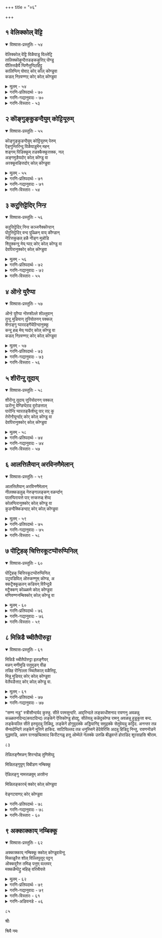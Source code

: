 +++
title = "०६"

+++

## १  वेलिक्कोल् वॆट्टि

<details open><summary>विश्वास-प्रस्तुतिः - ५४</summary>

वेलिक्कोल् वॆट्टि विळैयाडु विल्लेट्रि  
तालिक्कॊऴुन्दैत्तडङ्कऴुत्तिऱ् पॊण्डु  
पीलित्तऴैयै प्पिणैत्तुप्पिऱहिट्टु  
कालिप्पिन् पोवाऱ् कोर् कोल् कॊण्डुवा  
कडल् निऱवण्णऱ् कोर् कोल् कॊण्डुवा
</details>

<details><summary>मूलम् - ५४</summary>

वेलिक्कोल् वॆट्टि विळैयाडु विल्लेट्रि  
तालिक्कॊऴुन्दैत्तडङ्कऴुत्तिऱ् पॊण्डु  
पीलित्तऴैयै प्पिणैत्तुप्पिऱहिट्टु  
कालिप्पिन् पोवाऱ् कोर् कोल् कॊण्डुवा  
कडल् निऱवण्णऱ् कोर् कोल् कॊण्डुवा
</details>

<details><summary>गरणि-प्रतिपदार्थः - ७०</summary>

वेलिक्कोल्=बेलियैडद उद्दनाद सरळवाद रॆम्बॆयन्नु, वॆट्टि=कत्तरिसिकॊण्डु बन्दु, विळैयाडु=आटद, विल्=बिल्लन्नु माडि, एट्रि=अदक्कॆ हॆदॆय हुरियन्नु कट्टि\(हॆदॆयेरिसि\), तालि=रक्षॆयबट्टन्नु, कॊऴुन्दै=\(मगुविन\) ऎळॆय, तडम्=विशालवाद, कऴुत्तिल्=कत्तिनल्लि, पूण्डु=कट्टि, पीलित्तऴैयै=नविलुगरियन्नु, पिणैत्तु=ऒट्टिगॆ कूडिसिकट्टि, पिऱवु=हिन्दुगडॆ, इट्टु=कट्टि, कालि=दनद मन्दॆय, पिन्=हिन्दुगडॆ, पोवाऱ् कू=होगुववनिगॆ, ओर्=ऒन्दु, कोल्=कोलन्नु, कॊण्डुवा=तॆगॆदुकॊण्डु बा, कडल् निऱम्=कडलिन बण्णदन्तॆ, वण्णऱ् कू=बण्णदवनिगॆ, ओर्=ऒन्दु, कोल्=कोलन्नु कॊण्डुवा= तॆगॆदुकॊण्डु बा.
</details>

<details><summary>गरणि-गद्यानुवादः - ७०</summary>

बेलिगिडद उद्दनाद सरळवाद रॆम्बॆयन्नु कत्तरिसि तन्दु, आटद बिल्लन्नु माडि, अदक्क् ऎहॆदॆयेरिसि, मगुविन ऎळॆय विशालवाद कत्तिनल्लि रक्षॆयबट्टन्नु कट्टि, नविलुगरियन्नु कूडिसि कट्टि अदन्नु हिन्दुगडॆ \(जुट्टिगॆ\)कट्टि, दनद मन्दॆयन्नु हिम्बालिसि होगुववनिगॆ ऒन्दु कोलन्नु तॆगॆदुकॊण्डु बा, कडलिन बण्णविरुववनिगॆ ऒन्दु कोलन्नु तॆगॆदुकॊण्डु बा.\(१\)
</details>

<details><summary>गरणि-विस्तारः - ५३</summary>

चिक्कमक्कळिगॆ मनॆयल्लि अवर हिरियरु कॆलस कार्यगळिगॆ हॊरगॆ होगुवाग सिद्धतॆगळन्नु उडुगॆतॊडुगॆगळन्नु हाकिकॊळ्ळुव हागॆये अलङ्कार माडि, अवरन्नु मनॆयल्लिये अत्तित्त ओडाडिसुवुदागलि, तम्म मनॆयिन्द अक्कपक्कद मनॆगळिगॆ करॆदुकॊण्डु होगि बरुवुदागलि, हागॆ अवरन्नु आ वेषदल्लि मॆरॆसुवुदु आगलि ऒन्दु विनोद. बालकृष्णनिगॆ गोवळ बालकन वेष तॊडिसि, अवनु ओडाडुवुदन्नु नोडि आनन्दिसुवुदु

७५

यशोदॆय आशॆ. अदक्कागि कॆलवु पूर्वसिद्धतॆगळन्नु माडिकॊळ्ळुत्ताळॆ. बेलिय गिडदिन्द उद्दनाद सरळवाद रॆम्बॆयन्नु तरिसि अदन्नु आटद बिल्लन्नागि तयारिसलागिदॆ. अदक्कॆ हॆदॆयन्नू एरिसि सिद्धपडिसिदॆ. अवन कत्तिनल्लि कट्टुवुदक्कागि ऒन्दु रक्षॆ सिद्धवागिदॆ. नविलुगरिय कुच्चन्नु अवन बॆन्निगॆ कट्टलु\(अथवा तलॆय हिम्भागक्कॆ कट्टलु\) सिद्धमाडिदॆ. इन्नु गोवळरु दनद मन्दॆयन्नु हिम्बालिसुवाग हिडिदुकॊण्डु होगुव उद्दनाद दृड्अवाद कोलू सिद्ध. इवॆल्लवन्नू उत्तमवागि अणिगॊळिसि बालकृष्णनन्नु गोवळ बालकनन्नागि अलङ्करिसिद्दाळॆ यशोदॆ. हागॆ, तन्न मुद्दु मगनु ओडाडुवुदन्नु नोडलु यशोदॆगॆ एनु हिग्गो काणॆ\!
</details>

## २  कॊङ्गुङ्कुडन्दैयुम् कोट्टियूरुम्

<details open><summary>विश्वास-प्रस्तुतिः - ५५</summary>

कॊङ्गुङ्कुडन्दैयुम् कोट्टियूरुम् पेरुम्  
ऎङ्गुन्तिरिन्दु विळैयाडुमॆन् महन्  
शङ्गम् पिडिक्कूम् तडक्कैक्कूत्तक्क, नल्  
अङ्गमुडैयदोर् कोल् कॊण्डु वा  
अरक्कूवऴित्तदोर् कोल् कॊण्डुवा
</details>

<details><summary>मूलम् - ५५</summary>

कॊङ्गुङ्कुडन्दैयुम् कोट्टियूरुम् पेरुम्  
ऎङ्गुन्तिरिन्दु विळैयाडुमॆन् महन्  
शङ्गम् पिडिक्कूम् तडक्कैक्कूत्तक्क, नल्  
अङ्गमुडैयदोर् कोल् कॊण्डु वा  
अरक्कूवऴित्तदोर् कोल् कॊण्डुवा
</details>

<details><summary>गरणि-प्रतिपदार्थः - ७१</summary>

कॊङ्गु=परिमळभरितवाद, कुडन्दैयुम्=कुम्भकोणवू, कोट्टियूरुम्=तिरुक्कोट्टियूरु, पेरुम्=तिरुप्पेर् नगरवू, ऎङ्गुम्=ऎल्लॆल्लियू, तिरिन्दु=सञ्चरिसुत्ता, विळैयाडुम्=आटवाडुव, ऎन्=नन्न, महन्=मगन, शङ्गम्=शङ्खवन्नु, पिडिक्कूम्=हिडियुव, तड=विशालवाद, कैक्कू=कैगॆ, तक्क=योग्यवागिरुव, नल्=उत्तमवाद, अङ्गम्=रूपवन्नु, उडैयदु=हॊन्दिरुव\(उळ्ळ\), ओर्=ऒन्दु, कोल्=कोलन्नु कॊण्डुवा= तॆगॆदुकॊण्डु बा, अरक्कू =अरगन्नु\(बण्णवन्नु\), व्चऴित्तदु=बळिदिरुव, ओर् कोल्=ऒन्दु कोलन्नु, कॊण्डुवा=तॆगॆदुकॊण्डु बा.
</details>

<details><summary>गरणि-गद्यानुवादः - ७१</summary>

परिमळभरितवाद कुम्भकोण, तिरुक्कोट्टियूरु, तिरुप्पेरूरु मुन्ताद अनेक पवित्रक्षेत्रगळल्लॆल्ला सञ्चरिसुत्ता आटवाडुत्तिरुव नन्न मगन शङ्खवन्नु हिडियुव विशालवाद कैगॆ योग्यवागिरुव उत्तमवाद रूपवन्नुळ्ळ
</details>

<details><summary>गरणि-विस्तारः - ५४</summary>

७६

ऒन्दु कोलन्नु तॆगॆदुकॊण्डु बा, अरगन्नु\(बण्णवन्नु\) बळिदिरुव ऒन्दुकोलन्नु तॆगॆदुकॊण्डु बा.\(२\)

कुम्भकोण, तिरुक्कोट्टियूरु, तिरुप्पेरूरु-इवु पवित्रवाद पुण्यक्षेत्रगळाद, प्रसिद्धवाद, यात्रास्थळगळु. भारतदेशदल्लि इन्थवु “नूर ऎण्टु” सुप्रसिद्ध पुण्यक्षेत्रगळु अथवा “तिरुपति”गळु ऎन्दु परिगणिसलागिदॆ. भगवन्तनु ऎल्ला तिरुपतिगळल्लियू नॆलॆसिद्दनॆ. अल्लदॆ, अवनु ऎल्लॆल्लियू सञ्चरिसुत्ता तन्न लीलॆयन्नु तोरिसुत्ता इद्दानॆ. अवन कैगळु विशालवादवु. दिव्यायुधगळन्नु धरिसिरतक्कवु. भगवन्तन अन्थ कैगळिगॆ योग्यवागिरुव उत्तमवाद रूपवन्नु बण्णवन्नू पडॆदिरुव कोलॊन्दन्नु अवन कृष्णावतारद लीलॆगॆन्दु तन्दुकॊडु ऎन्दु करॆकॊडुत्ताळॆ यशोदॆ तायि.
</details>

## ३  कऱुत्तिट्टॆदिर् निन्ऱ

<details open><summary>विश्वास-प्रस्तुतिः - ५६</summary>

कऱुत्तिट्टॆदिर् निन्ऱ कञ्जनैक्कॊन्ऱान्  
पॊऱुत्तिट्टॆदिर् वन्द पुळ्ळिन् वाय् कीण्डान्  
नॆऱित्तकुऴल् हळै नीङ्ग मुन्नोडि  
शिऱुक्कन्ऱु मेय् प्पाऱ् कोर् कोल् कॊण्डु वा  
देवपिरानुक्कोर् कोल् कॊण्डुवा
</details>

<details><summary>मूलम् - ५६</summary>

कऱुत्तिट्टॆदिर् निन्ऱ कञ्जनैक्कॊन्ऱान्  
पॊऱुत्तिट्टॆदिर् वन्द पुळ्ळिन् वाय् कीण्डान्  
नॆऱित्तकुऴल् हळै नीङ्ग मुन्नोडि  
शिऱुक्कन्ऱु मेय् प्पाऱ् कोर् कोल् कॊण्डु वा  
देवपिरानुक्कोर् कोल् कॊण्डुवा
</details>

<details><summary>गरणि-प्रतिपदार्थः - ७२</summary>

कऱुत्तिट्टु=आळवाद हगॆतनदिन्दिद्दु, ऎदिर्=ऎदुरिगॆ, निन्ऱ=निन्त, कञ्जनै=कंसनन्नु, कॊन्ऱान्=कॊन्दवनू, ऎदिर्=ऎदुरिगॆ, वन्द=बन्द, पुळ्ळिन्=पक्षिय\(बकपक्षि\), वाय्=बायन्नु, पॊऱुत्तिट्टु=सहिसिकॊण्डिद्दु, कीण्डान्=सीळिदवनू, नॆऱित्त=सुरुळिसुत्तिरुव, कुऴल् हळै=कुरुळुगळन्नु, नीङ्ग=हिन्दॆ बीळिसलु,\(सोलिसलु\), मुन्=मुन्दुमुन्दक्कॆ, ओडि=ओडुत्ता, शिऱु=ऎळॆय, कन्ऱु=करुगळन्नु, मेय् प्पाऱ् क्कू=मेयिसुववनिगॆ, ओर् कोल्=ऒन्दुकोलन्नु, कॊण्डुवा=तॆगॆदुकॊण्डु बा, देवपिरानुक्कू=देवतॆय ऒडॆयनिगॆ, ओर् कोल्=ऒन्दुकोलन्नु, कॊण्डुवा=तॆगॆदुकॊण्डु बा.
</details>

<details><summary>गरणि-गद्यानुवादः - ७२</summary>

हगॆतनवन्नु गाढवागि बॆळसि ऎदुरल्लि निन्त कंसनन्नु कॊन्दवनू, ऎदुरिगॆ बन्द बकपक्षिय बायन्नु सहिसिकॊण्डिद्दु अनन्तर
</details>

<details><summary>गरणि-विस्तारः - ५५</summary>

७७अदन्नु सीळि हाकिदवनू, सुरुळि सुत्तिकॊण्डिरुव कुरुळुगळन्नु हिन्दॆ बीळिसलॆन्दु मुन्दुमुन्दक्कॆ ओडुत्ता ऎळॆगरुगळन्नु मेयिसुववनू आदवनिगॆ ऒन्दु कोलन्नु तन्दुकॊडु. देवतॆगळ देवनिगॆ ऒन्दुकोलन्नु तन्दुकॊडु.\(३\)

कंसवधॆ मत्तु बकासुरन संहार- इवन्नु हिन्दॆये विवरिसलागिदॆ.ऎळॆकरुगळन्नु मेयिसलु वनक्कॆ अवुगळन्नु हॊडॆदुकॊण्डु होदाग, अवुगळ ओटवन्नु तडॆयुवुदक्कागि कृष्णनु\(तानु\)अवुगळिगिन्तलू वेगवागि ओडबेकागित्तु. आग, अवन मुङ्गुरुळुगळु मुन्दक्कॆ वालि अलुगुत्तिरलु, कृष्णनु अवुगळन्नु हिन्दॆ बीळिसबेकॆम्बन्तॆ वेगवागि मुन्दुमुन्दक्कॆ ओडुत्तिद्द. आऴ्वारर ई विवरणॆ बहळ स्वारस्यवागिदॆ.
</details>

## ४  ऒन्ऱे युरैप्पा

<details open><summary>विश्वास-प्रस्तुतिः - ५७</summary>

ऒन्ऱे युरैप्पा नॊरुशॊल्ले शॊल्लुवान्  
तुन्ऱु मुडियान् तुरियोतनन् पक्कल्  
शॆन्ऱङ्गु प्पारदङ्गैयॆऱिन्दानुक्कू  
कन्ऱु हळ् मेय् प्पदोर् कोल् कॊण्डु वा  
कडल् निऱवण्णऱ् कोर् कोल् कॊण्डुवा
</details>

<details><summary>मूलम् - ५७</summary>

ऒन्ऱे युरैप्पा नॊरुशॊल्ले शॊल्लुवान्  
तुन्ऱु मुडियान् तुरियोतनन् पक्कल्  
शॆन्ऱङ्गु प्पारदङ्गैयॆऱिन्दानुक्कू  
कन्ऱु हळ् मेय् प्पदोर् कोल् कॊण्डु वा  
कडल् निऱवण्णऱ् कोर् कोल् कॊण्डुवा
</details>

<details><summary>गरणि-प्रतिपदार्थः - ७३</summary>

ऒन्ऱे= ऒन्दे विषयवन्ने, उरैप्पार्=हेळुववनादॆअ, ऒरु शॊल्ले=ऒन्दे मातन्ने, शॊल्लुवान्=आडुववनाद, तुन्ऱु=\(नवरत्नादिगळन्नू\)ऒत्तागि हुदुगि माडिरुव किरीटवन्नु, मुडियान्=तलॆयल्लि धरिसिदवनाद, तुरियोतनन्= दुर्योधनन, पक्कल्=समीपक्कॆ, शॆन्ऱु=होगि, अङ्गु=अल्लि., पारदम्=भारत युद्धवन्नु, कैयॆऱिन्दानुक्कू=तॊडगिसिदवनिगॆ, कन्ऱुहळ्=करुगळन्नु, मेय् प्पदु=मेयिसुवुदक्कॆ ऒदगुव, ओर् कोल्=ऒन्दुकोलन्नु, कॊण्डुवा=तॆगॆदुकॊण्डु बा, कडल् निऱवण्णऱ्क्कु= कडलिन बण्णदन्थ बण्णदवनिगॆ, ओर् कोल्=ऒन्दुकोलन्नु, कॊण्डुवा=तॆगॆदुकॊण्डु बा.
</details>

<details><summary>गरणि-गद्यानुवादः - ७३</summary>

ऒन्दु विषयवन्ने हेळुववनाद, ऒन्दुमातन्ने आडुववनाद नवरत्नगळन्नु ऒत्तागि हुदुगि माडिरुव किरीटवन्नु तलॆयल्लि धरिसिदवनाद दुर्योधननु समीपक्कॆ होगिअल्लि भारत युद्धवन्नु तॊडगिसिदवनिगॆ करुगळन्नुमेयिसलु योग्यवाद ऒन्दुकोलन्नु तन्दुकॊडु. कडलिन बण्णदन्थ बण्णदवनिगॆ ऒन्दु कोलन्नु तन्दुकॊडु.\(४\)
</details>

<details><summary>गरणि-विस्तारः - ५६</summary>

७८

कौरवरॊडनॆ जूजाडि सोतुदर फलवागि पाण्डवरु हन्नॆरडु वर्षगळ वनवासवन्नु ऒन्दु वर्षद अज्ञातवासवन्नू मुगिसिदरु. आ कालदल्लि अवरु दुर्योधनन कडॆयवरिन्द कष्टगळन्नु किरुकुळगळन्नू अनुभविसिदरु. आमेलॆ, श्रीकृष्णनु सन्धि नडसलु दुर्योधननल्लिगॆ होदनु. नवरत्नगळिन्द उत्कृष्टरीतियल्लि तयारिसिद किरीटवन्नु धरिसि साम्राटनॆन्निसिकॊण्डवनु दुर्योधन. पाण्डवर रायभारियागि कृष्णनु अवनिगॆ हितद मातन्नु हेळिदनु- “पाण्डवरॊडनॆ सन्धि माडिकॊळ्ळि. अण्णतम्मन्दिरु नीवु. सहबाळ्वॆ नडसि. चॆन्नागि बाळि सुखवागिरि”. इदक्कॆ प्रतियागि दुर्योधन हेळिद्दु ऒन्दे विषय- “सन्धिय मातन्ने ऎत्तबेड. अवर जॊतॆगूडि इरुवुदु साध्यविल्लद मातु”. अवनु आडिद खडाखण्डितवाद मातू ऒन्दे-” यारु एनु हेळिदरू, पाण्डवरिगॆ राज्यवन्नु बिट्टुकॊडुवुदिल्ल. ऒन्दु सूजिमॊनॆयष्टु नॆलवन्नू बिट्टुकॊडुवुदिल्ल. दिट्टतनविद्दरॆ, शूररादरॆ, अवरु नम्मन्नुगॆद्दु नॆलवन्नु पडॆयलि. भूमि वीररिगे सेरिद्दु”. दुर्योधनन ऒरटुतनदिन्द सन्धिमुरिदुबित्तु. युद्धवे गतियायितु. हीगॆ महाभारत युद्धक्कॆ तळहदि हाकिदवनु कृष्ण.
</details>

## ५  शीरॊन्ऱु तूदाय्

<details open><summary>विश्वास-प्रस्तुतिः - ५८</summary>

शीरॊन्ऱु तूदाय् त्तुरियोदनन् पक्कल्  
ऊरॊन्ऱु वेण्डिप्पॆऱाद वुरोडत्ताल्  
पारॊन्ऱि प्पारतङ्कैशॆय्दु पार् त्तऱ् कु  
तेरॊन्ऱैयूर्न्दाऱ् कोर् कोल् कॊण्डु वा  
देवपिरानुक्कोर् कोल् कॊण्डुवा
</details>

<details><summary>मूलम् - ५८</summary>

शीरॊन्ऱु तूदाय् त्तुरियोदनन् पक्कल्  
ऊरॊन्ऱु वेण्डिप्पॆऱाद वुरोडत्ताल्  
पारॊन्ऱि प्पारतङ्कैशॆय्दु पार् त्तऱ् कु  
तेरॊन्ऱैयूर्न्दाऱ् कोर् कोल् कॊण्डु वा  
देवपिरानुक्कोर् कोल् कॊण्डुवा
</details>

<details><summary>गरणि-प्रतिपदार्थः - ७४</summary>

शीर्=समत्ववे, ऒन्ऱु=ऒन्दु, तूदाय्=दूतनागि, तुरियोदनन्=दुर्योधनन, पक्कल्=समीपदल्लि\(हत्तिर\), ऊरॊन्ऱु=ऒन्दु ऊरन्नु वेण्डि=बेडि, पॆऱाद=\(अदन्नु\)कॊडदॆ इरुव, उरोडत्ताल्=रॊषदिन्द, पार्=भूमियल्लि, ऒन्ऱि=ऎणॆयिल्लद, पारदम्=भारतयुद्धवन्नु, कैशॆय्दु=तॊडगिसि, पार् त्तऱ् कु=पार्थनिगॆ, तेरॊन्ऱु=रथवॊन्दन्नु, ऊर्न्दाऱ् कु=नडसिदवनिगॆ, ओर् कोल्=ऒन्दुकोलन्नु, कॊण्डुवा=तॆगॆदुकॊण्डु बा, देवपिरानुक्कू=देवदेवनिगॆ, ओर् कोल्=ऒन्दुकोलन्नु, कॊण्डुवा=तॆगॆदुकॊण्डु बा.
</details>

<details><summary>गरणि-गद्यानुवादः - ७४</summary>

समत्ववे दूतनागि होगि, दुर्योधनन हत्तिर \(पाण्डवरिगागि\) ऒन्दु ऊरन्नु बेडि, \(अवनु अदन्नु\) कॊडदॆ इरुव रोषदिन्द भूमियल्लि ऎणॆयिल्लदन्थ भारतयुद्धवन्नु तॊडगिसि, पार्थनिगॆ रथवॊन्दन्नु नडसिदवनिगॆ ऒन्दु कोलन्नु तन्दुकॊडु. देवदेवनिगॆ ऒन्दुकोलन्नु तन्दुकॊडु.\(५\)
</details>

<details><summary>गरणि-विस्तारः - ५७</summary>

७९

समत्ववे मूर्तिवॆत्तवनु श्रीकृष्ण. अवनु पाण्डवर दूतनागि दुर्योधनन बळी सारिद. पाण्डवरिगॆ ऒन्दे ऒन्दु ऊरन्नादरू बिट्टुकॊडॆन्दु बेडिद. अदन्नु दुर्योधन निराकरिसिद. कृष्ण आग रोषगॊण्ड जगत्तिनल्ले अदक्कॆ ऎणॆयिल्लबॆम्बन्थ महाभारतयुद्धवन्नु तॊडगिसिद. युद्धदल्लि पार्थनिगॆ सारथियागि तानु निन्त. अवन रथवन्नु नडसि, पाण्डवरिगॆ जयगळिसि कॊट्ट. अन्थ देवदेवने श्रीकृष्ण.
</details>

## ६  आलत्तिलैयान् अरविनणैमेलान्

<details open><summary>विश्वास-प्रस्तुतिः - ५९</summary>

आलत्तिलैयान् अरविनणैमेलान्  
नीलक्कडलुळ् नॆरुङ्गालङ्कण् वळर्न्दान्  
पालप्पिरायत्ते पार् त्तऱ्करुळ् शॆय्द  
कोलप्पिरानुक्कोर् कोल् कॊण्डु वा  
कुडन्दैक्किडन्दाऱ् कोर् कोल् कॊण्डुवा
</details>

<details><summary>मूलम् - ५९</summary>

आलत्तिलैयान् अरविनणैमेलान्  
नीलक्कडलुळ् नॆरुङ्गालङ्कण् वळर्न्दान्  
पालप्पिरायत्ते पार् त्तऱ्करुळ् शॆय्द  
कोलप्पिरानुक्कोर् कोल् कॊण्डु वा  
कुडन्दैक्किडन्दाऱ् कोर् कोल् कॊण्डुवा
</details>

<details><summary>गरणि-प्रतिपदार्थः - ७५</summary>

आलत्तु=आलद, इलैयान्=ऎलॆय मेलॆ वासवागिरुववनु, अरविन्=आदिशेषन, अणै=हासिगॆय, मेलान्=मेलिरुववनु, नीलम्=नीलवर्णद , कडलुळ्=कडलिनल्लि, नॆरुङ्गालम्= बहुकाल, कण् वळर्न्दान्=योगनिद्दॆ माडुववनु, पालप्पिरायत्ते=ऎळॆय प्रायवन्ने, पार् त्तऱ् कु=पार्थनिगॆ, अरुळ् शॆय्द=कृपॆमाडिद \(करुणिसिद\), कोलम्=सुन्दरनाद, पिरानुक्कू=स्वामिगॆ, ओर् कोल्=ऒन्दुकोलन्नु, कॊण्डुवा=तॆगॆदुकॊण्डु बा, कुडन्दै=कुम्भकोणदल्लि, किडन्दाऱ् कु=वासिसुववनिगॆ, ओर् कोल्=ऒन्दुकोलन्नु, कॊण्डुवा=तॆगॆदुकॊण्डु बा.
</details>

<details><summary>गरणि-गद्यानुवादः - ७५</summary>

आलद ऎलॆय मेलॆ इरुववनु, आदिशेषन हासिगॆय मेलॆ इरुववनु, नीलवर्णद कडलिनल्लि बहुकाल योगनिद्दॆयल्लिरुववनु, ऎळॆय प्रायवन्ने पार्थनिगॆ करुणिसिदवनु, सुन्दरनु आद स्वामिगॆ ऒन्दु कोलन्नु तन्दुकॊडु. कुम्भकोणदल्लि नित्यवास माडुववनिगॆ ऒन्दु कोलन्नु तन्दुकॊडु.\(६\)
</details>

<details><summary>गरणि-विस्तारः - ५८</summary>

महाप्रळयदल्लि इडिय ब्रह्माण्डवन्नॆल्ला तन्नल्लि अडगिसिकॊण्डु मुग्ध शिशुविनरूपदल्लि, क्षीरसागरदल्लि, आलद ऎलॆय मेलॆ

८०

मलगिरुववनु महाविष्णु.

सदाकालवू क्षीरसागरदल्लि आदिशेषनन्नु हासिगॆयागि माडिकॊण्डु अदर मेलॆ पवडिसि श्रीदेवियिन्द सेवॆयन्नु स्वीकरिसुत्तिरुववनु महविष्णु.

प्रळयद तरुवाय नीलकडलिनल्लि योगनिद्रॆमाडुत्ता सहस्रारु वर्षगळ काल पवडिसिरुववनु महाविष्णु.

पञ्चामॄत- ऎन्दरॆ हालु,मॊसरु,तुप्प, जेनुतुप्प, सक्करॆगळ मिश्रण. इवुगळल्लि ऒन्दॊन्दू स्वादुवादद्दु. पुष्टिकर, आरोग्यकर पञ्चामृतक्किन्तलू श्रेष्ठवाद योग्यवाद, ऎन्दिगू नाशविल्लद अमृतत्ववन्नु ऎन्दरॆ मरणविल्लद स्थितियन्नु, अमरत्ववन्नु कॊडतक्कवनु भगवन्त. आद्दरिन्दले, भगवन्तनिगॆ “आरावमदु” अथवा “आरनॆय अमृत” ऎन्दु हॆसरु. दक्षिण भारतद तिरुपतिगळल्लॊन्दाद कुम्भकोणदल्लि नॆलॆसिरुव स्वामि ईशने- आरावमदु.
</details>

## ७  पॊट्रिहऴ् चित्तिरकूटप्पॊरुप्पिनिल्

<details open><summary>विश्वास-प्रस्तुतिः - ६०</summary>

पॊट्रिहऴ् चित्तिरकूटप्पॊरुप्पिनिल्  
उट्रवडिविल् ऒरुकण्णुम् कॊण्ड, अ  
क्कट्रैक्कूऴलन् कडियन् विरैन्दुन्नै  
मट्रैक्कण् कॊळ्ळामे कोल् कॊण्डुवा  
मणिवण्णनम्बिक्कोर् कोल् कॊण्डु वा
</details>

<details><summary>मूलम् - ६०</summary>

पॊट्रिहऴ् चित्तिरकूटप्पॊरुप्पिनिल्  
उट्रवडिविल् ऒरुकण्णुम् कॊण्ड, अ  
क्कट्रैक्कूऴलन् कडियन् विरैन्दुन्नै  
मट्रैक्कण् कॊळ्ळामे कोल् कॊण्डुवा  
मणिवण्णनम्बिक्कोर् कोल् कॊण्डु वा
</details>

<details><summary>गरणि-प्रतिपदार्थः - ७६</summary>

पॊन्=बङ्गादर, तिहऴ्=प्रकाशवन्नुळ्ळ, चित्तिरकूट=चित्रकूट पर्वतद, पॊरुप्पिनिल्=आश्रयदल्लि, उट्र=नडॆदन्थ, वडिविल्=सत्यसङ्गतियल्लि, ऒरु कण्णुम्=ऒन्दु कण्णन्नु, कॊण्ड=नष्टमाडिद, अ=आ, कट्रै=कुच्चिनन्तॆ कूडिरुव, कुऴलन्=कूदलुळ्ळवनु, कडियन्=क्रूरियादवनु, उन्नै=निन्न, मट्रै=इन्नॊन्दु, कण्=कण्णन्नू, कॊळ्ळामे=तॆगॆदुकॊळ्ळदॆ इरलि\(हाळुमाददॆ इरलि\), विरैन्दु=बेग, कोल्=कोलन्नु, कॊण्डुवा= तॆगॆदुकॊण्डु बा, मणिवण्णन्=नीलमणिय बण्णदवनाद, नम्बिक्कू=स्वामिगॆ, ओर् कोल्=ऒन्दुकोलन्नु, कॊण्डुवा=तॆगॆदुकॊण्डु बा.
</details>

<details><summary>गरणि-गद्यानुवादः - ७६</summary>

८१
</details>

<details><summary>गरणि-विस्तारः - ५९</summary>

चिन्नद प्रकाशवन्नुळ्ल चित्रकूट पर्वतद आश्रयदल्लि नडॆदन्थ सत्यसङ्गतियल्लि, निन्न\(कागॆ\)ऒन्दु कण्णन्नु नष्टमाडिद आ कुच्चिनन्तॆ कूडिरुव कूदलुळ्ळवनु क्रूरियादवनु, निन्न इन्नॊन्दु कण्णन्नू कित्तुकॊळ्ळदॆ इरलि. बेग कोलन्नु तॆगॆदुकॊण्डु बा. नीलमणि बण्णदवनाद स्वामिगॆ ऒन्दु कोलन्नु तॆगॆदुकॊण्डु बा.\(७\)

ई पाशुरदल्लि कागॆयन्नु कुरितु नेरवाद सम्बोधनॆयिरुवुदरिन्द ई तिरुमॊऴियल्लू सह मॊदलिनिन्दलू कागॆयन्नु कुरिते मातन्नाडिरबहुदेनो ऎन्निसुत्तदॆ.

चित्रकूटपर्वतद आश्रयदल्लि नडॆदन्थाद्दु श्रीरामावतारद सङ्गति. तन्दॆय मातन्नु उळिसुवुदक्कागि श्रीरामनु सीतालक्ष्मणरॊडनॆ वनवास नडसिदनु. ऒन्दु दिन, चित्रकूटद आश्रमद मुन्दॆ नॆरळिनल्लि सीतॆयॆ तॊडॆय मेलॆ तलॆयिट्टु श्रीरामनु निद्रिसुत्तिद्दनु. लक्ष्मणनु तन्न कॆलसदल्लि तॊडगिद्दनु. काकासुरनॆम्बवनु सीतॆय दिव्य सौन्दर्यवन्नु कण्डनु. अवन मनस्सु चपलगॊण्डितु. हुच्चु साहसमाडि सीतॆयन्नु हिंसिसलु यत्निसिदनु. तटक्कनॆ ऎच्चॆत्त श्रीरामनु मग्गुलल्ले इद्द दर्भॆयॊन्दन्नु अस्त्रवन्नागि अभिमन्त्रिसि काकासुरन मेलॆ प्रयोगिसिदनु. अदु काकासुरनन्नु बॆन्नट्टितु. ऎल्लि होदरू अवनन्नु अदु बिडलिल्ल. गत्यन्तरविल्लदॆ अवनु श्रीरामनल्लिगॆ बन्दु अवनन्ने शरणु होदनु. आग काकासुरन ऒन्दुकण्णन्नु मात्र कळॆदु तन्न अस्त्रवन्नु रामनु उपसंहार माडिदनु. इदु “सत्यद सङ्गति”.

कुच्चिनन्तॆ ऒट्टुकूडिरुव कूदलुळ्ळवनु जटाधारियाद श्रीरामने. “अवनु क्रूरि” ऎन्दु विवरिसलागिदॆ. इदु निन्दास्तुति. निन्दॆ माडुव नॆपदल्लि भगवन्तनन्नु स्तुतिसुवुदु ऒन्दु बगॆय प्रार्थनॆ. भगवन्त ऎन्दिगू क्रूरियल्ल. कारुणिक, शरणागतवत्सल. अवनु क्रूरिये आगिद्द पक्षदल्लि काकासुरनन्नु निर्मूलमाडबहुदागित्तु. आदरॆ, शरणागतनु यारे आगिरलि, कडुशत्रुवागिद्दरू सह, अवनन्नु रक्षिसुवुदागि श्रीरामन आश्वासनॆ.

कोप बन्दाग, श्रीरामनु क्रूरिये. समुद्रवु तनगॆ दारि कॊडलिल्लवॆन्दु कुपितनागि, अदन्नु पूर्तियागि शोषिसि बिडुवॆनॆन्दु बाणतॊट्टु निन्तवनल्लवे? ईगलू सह, “अवनु\(भगवन्तनु\)कोपिसिकॊण्डरॆ, निन्न इन्नॊन्दु कण्णन्नू कळॆदुबिडुत्तानॆ, जोकॆ”ऎन्दु ऎच्चरिकॆय मातु इल्लि बन्दिदॆ. भगवत्कार्यवन्नु स्वेच्छॆयिन्द सन्तोषवागि माडलु इष्टविल्लदिद्दाग, अदन्नु बलवन्तदिन्दलो बॆदरिकॆयिन्दलो माडिदरॆ, अदरल्लि अभ्यासवुण्टागुवुदु; आ निट्टिनल्लि मनवॊलियुवुदु ऎम्बुदन्नु ई मातुगळल्लि काणबहुदु.

८२
</details>

## ८  मिन्निडै च्चीतैपॊरुट्टा

<details open><summary>विश्वास-प्रस्तुतिः - ६१</summary>

मिन्निडै च्चीतैपॊरुट्टा इलङ्गैयर्  
मन्नन् मणीमुडि पत्तुमुडन् वीऴ  
तन्निह रॊन्ऱिल्ला च्चिलैकाल् वळैत्तिट्ट,  
मिन्नु मुडियऱ् कोर् कोल् कॊण्डुवा  
वेलैयडैत्ताऱ् कोर् कोल् कॊण्डु वा.
</details>

<details><summary>मूलम् - ६१</summary>

मिन्निडै च्चीतैपॊरुट्टा इलङ्गैयर्  
मन्नन् मणीमुडि पत्तुमुडन् वीऴ  
तन्निह रॊन्ऱिल्ला च्चिलैकाल् वळैत्तिट्ट,  
मिन्नु मुडियऱ् कोर् कोल् कॊण्डुवा  
वेलैयडैत्ताऱ् कोर् कोल् कॊण्डु वा.
</details>

<details><summary>गरणि-प्रतिपदार्थः - ७७</summary>

मिन्=सूक्ष्मवाद\(अत्यन्त सण्णदाद\), इडै=नडुविनवळाद, सीतै=सीतॆय, पॊरुट्टा=निमित्तवागि., इलङ्गैयर्=लङ्कापट्टणदवर, मन्नन्=राजनाद रावणन, मणिमुडि=रत्नखचितवाद किरीटगळु, पत्तुम्=हत्तू, उडन्=ऒडनॆये, वीऴ=बीळुवन्तॆ, तन्=तनगॆ, निकर्=समनाद, ऒन्ऱु=बेरॊन्दु, इल्ला=इल्लद, शिलै=बिल्लिन, काल्=हिडियन्नु, वळैत्तिट्ट=बग्गिसि हिडिदिट्ट, मिन्नुम्=हॊळॆयुव, मुडियऱुकु=किरीटवन्नु धरिसिरुववनिगॆ, ओर् कोल्=ऒन्दुकोलन्नु, कॊण्डुवा=तॆगॆदुकॊण्डु बा, वेलै=सेतुवॆयन्नु\(समुद्रक्कॆ\), अडैत्ताऱ् कु=कट्टिदवनिगॆ\(पडॆदवनिगॆ\), ओर् कोल्=ऒन्दुकोलन्नु, कॊण्डुवा=तॆगॆदुकॊण्डु बा.
</details>

<details><summary>गरणि-गद्यानुवादः - ७७</summary>

बहळ सण्ण नडुविनवळाद सीतॆय निमित्तवागि लङ्कापट्टणदवर राजनाद रावणन रत्नखचितवाद किरीटगळु हत्तू ऒडनॆये बीळुवन्तॆ, तनगॆ समनाद बेरॆ यावुदू इल्लद बिल्लिन हिडियन्नु बग्गिसि हिडिद थळथळिसुव किरीटवन्नु धरिसिरुववनिगॆ ऒन्दु कोलन्नु तॆगॆदुकॊण्डु बा. समुद्रक्कॆ सेतुवॆ कट्टिदवनिगॆ ऒन्दु कोलन्नु तॆगॆदुकॊण्डु बा.\(८\)
</details>

“सण्ण नडु” स्त्रीसौन्दर्यद कुरुहु. सीतॆ परमसुन्दरि. आद्दरिन्दले लङ्काधीशनाद रावणनु अवळन्नु कळ्ळतनदिन्द\(कपटदिन्द\) लङ्कॆगॆ ऎत्तिकॊण्डु होदद्दु. सीतॆयन्नु कळॆदुकॊण्ड रामनु अवळन्नु हुडुकुत्ता बन्द. लङ्कॆयल्लि सीतॆ इरुवुदन्नु तिळिदु, लङ्कॆगॆ होगुवुदक्कॆ अड्डियागिद्द समुद्रक्कॆ सेतुवॆयन्नु कट्टिद. अनन्तर तन्न सैन्यदॊन्दिगॆ लङ्कॆगॆ मुत्तिगॆ हाकिद. साटियिल्लद तन्न धनुस्सिगॆ हॆदॆयेरिसि अदन्नु हिडिदु निन्तु, रावणनॊडनॆ युद्धमाडि, अवन रत्नखचितवाद किरीटगळु हत्तू ऒम्मॆलॆ नॆलक्कॆ उरुळि बीळुवन्तॆ होराडिद शूरसाहसि श्रीराम.

८३

तॆन्निलङ्गैमन्नन् शिरन्दोळ् तुणिशॆय्दु

मिन्निलङ्गुपूण् विबीडण नम्बिक्कू

ऎन्निलङ्गु नामत्तळवुम् अरशॆन्ऱ

मिन्निलङ्कारर्च् क्कोर् कोल् कॊण्डुवा

वेङ्गटवाणऱ् कोर् कॊण्डुवा

<details><summary>गरणि-प्रतिपदार्थः - ७८</summary>

तॆन्=सुन्दरवाद, इलङ्गै=लङ्कॆय, मन्नन्=राजनाद रावणनु, शिरम्=तलॆगळन्नू, तोळ्=तोळुगळन्नू, तुणि=तुण्डरिसि, शॆय्दु=हाकि, मिन्=तेजोमयवाद, इलङ्गु=आभरणगळन्नु, पूण्=धरिसिद, विबीडणन्=विभीषणनॆम्ब, नम्बिक्कू=ख्यातिवन्तनिगॆ, ऎन्=नन्न\(रामन\), नामत्तु=हॆसरु, इलङ्गु=प्रकाशिसुवष्टु, अळवुम्=कालदवरॆगू, अरसु=राजनु, ऎन्ऱ=ऎम्ब कृपॆ तोरिद, मिन्=मिञ्चिनन्तॆ., इलङ्गु=हॊळॆयुव, आरऱ् कु=हारवुळ्ळवनिगॆ, ओर् कोल्=ऒन्दुकोलन्नु, कॊण्डुवा=तॆगॆदुकॊण्डु बा, वेङ्गटम्=तिरुमलॆयल्लि, वाणऱ्कु=वासमाडुववनिगॆ, ओर् कोल्=ऒन्दुकोलन्नु, कॊण्डुवा=तॆगॆदुकॊण्डु बा.
</details>

<details><summary>गरणि-गद्यानुवादः - ७८</summary>

सुन्दरवाद लङ्कॆय राजनाद रावणन तलॆगळन्नू तोळुगळन्नू तुण्डरिसि हाकि, हॊळॆयुव आभरणगळन्नु धरिसिद विभीषणनॆन्दु ख्यातिपडॆदन्वनिगॆ रामन हॆसरु प्रकाशिसुवष्टु कालवू\(लङ्कॆय\)अरसॆन्दु कृपॆ दोरिद मिञ्चिनन्तॆ हॊळॆयुव हारवुळ्ळवनिगॆ ऒन्दु कोलन्नु तॆगॆदुकॊण्डु बा. तिरुमलॆयल्लि वासमाडुववनिगॆ ऒन्दु कोलन्नु तॆगॆदुकॊण्डु बा.\(९\)
</details>

<details><summary>गरणि-विस्तारः - ६०</summary>

दुष्टनाद रावणन तलॆगळन्नू तोळुगळन्नू तुण्डरिसि हाकिद तरुवाय, श्रीरामनु लङ्काराज्यद पट्टवन्नु, अवन तम्मनू सद्गुणि ऎन्दु ख्यातिगॊण्ड विभीषणनिगॆ कट्टिदनु. अल्लदॆ, “नन्न हॆसरु धरॆयल्लि बॆळगुत्तिरुवष्टु काल नीनु लङ्काधिपतियागिरु”ऎन्दु हरसि कृपॆ माडिदनु.

“तिरुमलॆयल्लि वासिसुववनु” ऎन्दु हेळुवाग आऴ्वाररु, वेङ्कटेश्वरनू श्रीरामनू, श्रीकृष्णनू ऒन्दे ऎम्बुदन्नु सूचिसुत्तारॆ.

८४
</details>

## ९  अक्काक्काय् नम्बिक्कू

<details open><summary>विश्वास-प्रस्तुतिः - ६२</summary>

अक्काक्काय् नम्बिक्कू क्कोल् कॊण्डूवावॆन्ऱु  
मिकाळुरैत्त शॊल् विल्लिपुत्तूर् पट्टन्  
ऒक्कवुरैत्त तमिऴ् पत्तुम् वल्लवर्  
मक्कळैप्पॆट्रु महिऴ् वरिव्वैयत्ते
</details>

<details><summary>मूलम् - ६२</summary>

अक्काक्काय् नम्बिक्कू क्कोल् कॊण्डूवावॆन्ऱु  
मिकाळुरैत्त शॊल् विल्लिपुत्तूर् पट्टन्  
ऒक्कवुरैत्त तमिऴ् पत्तुम् वल्लवर्  
मक्कळैप्पॆट्रु महिऴ् वरिव्वैयत्ते
</details>

<details><summary>गरणि-प्रतिपदार्थः - ७९</summary>

अक्काक्काय्=कागॆये, नम्बिक्कु=परिपूर्णनिगॆ, कोल्=कोलन्नु, कॊण्डुवा=तॆगॆदुकॊण्डु बा, ऎन्ऱु=ऎन्दु, मिक्काळ्=श्रेष्टळादवळु\(यशोदॆ\), उरैत्त=विवरिसि हेळिद, शॊल्=मातन्नु, विल्लिपुत्तूर् पट्टन्=श्रीविल्लिपुत्तूरिन भट्टनु\(विष्णुचित्तनु\),, ऒक्क=अदे रीतियल्लि, उरैत्त=हेळिद, तमिऴ्=तमिळिन, पत्तुम्=हत्तन्नू\(हत्तु पाशुरगळन्नू\), वल्लवर्=चॆन्नागि तिळिदवरु, मक्कळै=मक्कळन्नु, पॆट्रु=पडॆदु, इ=ई, वैयत्ते=लोकदल्लि, महिऴ् वर्=सन्तोषपडुत्तारॆ.
</details>

<details><summary>गरणि-गद्यानुवादः - ७९</summary>

कागॆये, परिपूर्णनिगॆ ऒन्दु कोलन्नु तन्दुकॊडु ऎन्दु श्रेष्ठळादवळु \(यशोदॆ\) विवरिसि हेळिद मातन्नु विल्लिपुत्तूरिन भट्टनाद विष्णुचित्तनु अदे रीतियल्लिये हेळिद तमिळिन हत्तु पाशुरगळन्नु बल्लवरु मक्कळन्नु पडॆदु ईलोकदल्लि सन्तोषपडुत्तारॆ.\(१०\)
</details>

<details><summary>गरणि-विस्तारः - ६१</summary>

ई तिरुमॊऴिगॆ इदु फलश्रुति. तम्म पाशुरगळन्नु तिळिदवरु पापरहितरागुत्तारॆ, वैकुण्ठवासिगळागुत्तारॆ. भगवन्तनल्लि ऒन्दागुत्तारॆ-ऎन्दु हेळुवुदु अवर पल्लवियन्तॆ इरुव विषय. आदरॆ, ई तिरुमॊऴियल्लि इन्नॊन्दु वैशिष्ट्यविदॆ. अदु इहलोक जीवनक्कॆ सम्बन्धिसिद्दु. पापविल्लदराद्दरिन्द अवरु परिशुद्धरागि ई लोकदल्लि सुखसन्तोषगळन्नु सूरॆगॊण्डु शान्तजीवन नडसुत्तारॆ. अल्लदॆ, अवरु सत्पुत्ररन्नु पडॆयुत्तारॆ. हीगॆ भक्तर पीळिगॆ बॆळॆयुत्तदॆ. भक्तिलोकदल्लि तुम्बि हरडुत्तदॆ. श्रीविष्णुचित्तर पाशुरगळिन्द फल हीगू बरुवुदु.
</details>

<details><summary>गरणि-अडियनडे - ०६</summary>

वेलि, कॊङ्गु, कऱुत्तु, ऒन्ऱे, शीर्, आल, पॊन्, मिन्, तॆन्निलङ्गै, अक्काक्काय्, आनिरै.
</details>

८५

श्रीः

श्रियै नमः
